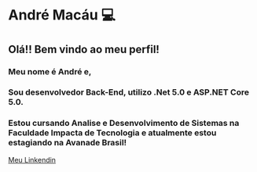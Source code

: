 <!--
### Hi there 👋
**AndreMacau/AndreMacau** is a ✨ _special_ ✨ repository because its `README.md` (this file) appears on your GitHub profile.

Here are some ideas to get you started:

- 🔭 I’m currently working on ...
- 🌱 I’m currently learning ...
- 👯 I’m looking to collaborate on ...
- 🤔 I’m looking for help with ...
- 💬 Ask me about ...
- 📫 How to reach me: ...
- 😄 Pronouns: ...
- ⚡ Fun fact: ...
-->
# André Macáu :computer:

## Olá!! Bem vindo ao meu perfil!
### Meu nome é André e,
### Sou desenvolvedor Back-End, utilizo .Net 5.0 e ASP.NET Core 5.0.
### Estou cursando Analise e Desenvolvimento de Sistemas na Faculdade Impacta de Tecnologia e atualmente estou estagiando na Avanade Brasil!
[Meu Linkendin](https://www.linkedin.com/in/andre-macau83/)
